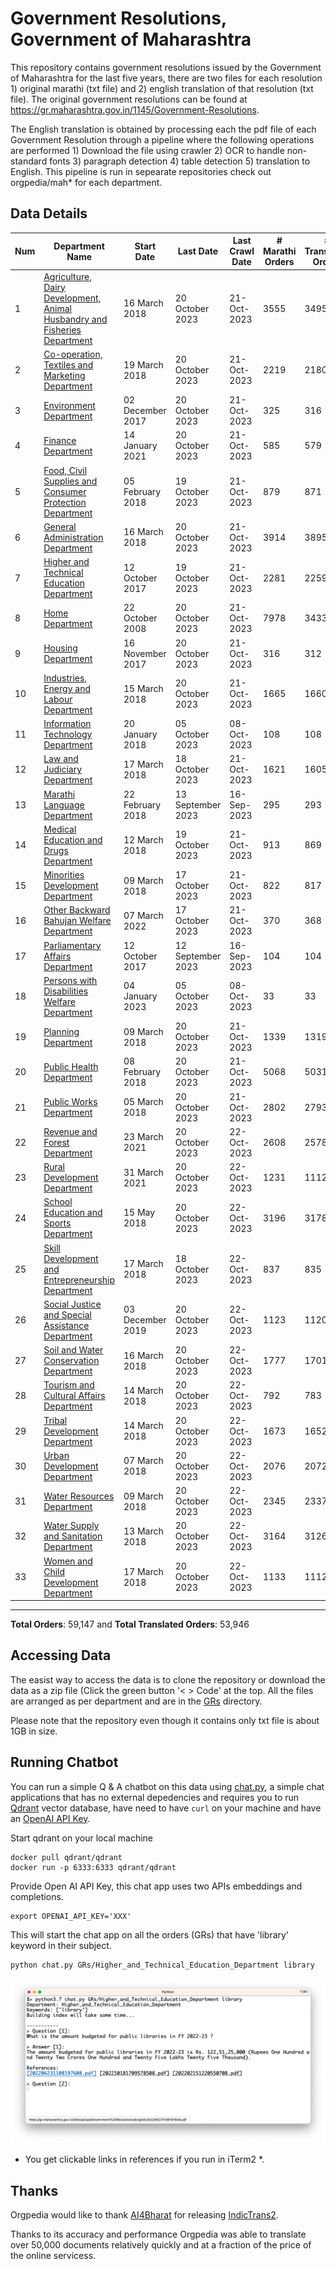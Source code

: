 # Government Resolutions, Government of Maharashtra

This repository contains government resolutions issued by the Government of Maharashtra for the last five years, there are two files for each resolution 1) original marathi (txt file) and 2) english translation of that resolution (txt file). The original government resolutions can be found at https://gr.maharashtra.gov.in/1145/Government-Resolutions.


The English translation is obtained by processing each the pdf file of each Government Resolution through a pipeline where the following operations are performed 1) Download the file using crawler 2) OCR to handle non-standard fonts 3) paragraph detection 4) table  detection 5) translation to English. This pipeline is run in sepearate repositories check out orgpedia/mah* for each department.


## Data Details

| Num | Department Name | Start Date | Last Date | Last Crawl Date | # Marathi Orders | # Translated Orders | Starting Order | Last Order |
| --- | --------------- | ---------- | --------- | --------------- | ---------------- | ------------------- | -------------- | ---------- |
| 1 | [Agriculture, Dairy Development, Animal Husbandry and Fisheries Department](GRs/Agriculture,_Dairy_Development,_Animal_Husbandry_and_Fisheries_Department) | 16 March 2018 | 20 October 2023 | 21-Oct-2023 | 3555 | 3495 | [201803161624182101.pdf](https://gr.maharashtra.gov.in/Site/Upload/Government%20Resolutions/English/201803161624182101.pdf) | [202310201716020201.pdf](https://gr.maharashtra.gov.in/Site/Upload/Government%20Resolutions/English/202310201716020201.pdf) |
| 2 | [Co-operation, Textiles and Marketing Department](GRs/Co-operation,_Textiles_and_Marketing_Department) | 19 March 2018 | 20 October 2023 | 21-Oct-2023 | 2219 | 2180 | [201803191257576702.pdf](https://gr.maharashtra.gov.in/Site/Upload/Government%20Resolutions/English/201803191257576702.pdf) | [202310201132031702.pdf](https://gr.maharashtra.gov.in/Site/Upload/Government%20Resolutions/English/202310201132031702.pdf) |
| 3 | [Environment Department](GRs/Environment_Department) | 02 December 2017 | 20 October 2023 | 21-Oct-2023 | 325 | 316 | [201712041147216904.pdf](https://gr.maharashtra.gov.in/Site/Upload/Government%20Resolutions/English/201712041147216904.pdf) | [202310201208186304.pdf](https://gr.maharashtra.gov.in/Site/Upload/Government%20Resolutions/English/202310201208186304.pdf) |
| 4 | [Finance Department](GRs/Finance_Department) | 14 January 2021 | 20 October 2023 | 21-Oct-2023 | 585 | 579 | [202101141237329905.pdf](https://gr.maharashtra.gov.in/Site/Upload/Government%20Resolutions/English/202101141237329905.pdf) | [202310201127188905.pdf](https://gr.maharashtra.gov.in/Site/Upload/Government%20Resolutions/English/202310201127188905.pdf) |
| 5 | [Food, Civil Supplies and Consumer Protection Department](GRs/Food,_Civil_Supplies_and_Consumer_Protection_Department) | 05 February 2018 | 19 October 2023 | 21-Oct-2023 | 879 | 871 | [201802121244545806.pdf](https://gr.maharashtra.gov.in/Site/Upload/Government%20Resolutions/English/201802121244545806.pdf) | [202310191410355506.pdf](https://gr.maharashtra.gov.in/Site/Upload/Government%20Resolutions/English/202310191410355506.pdf) |
| 6 | [General Administration Department](GRs/General_Administration_Department) | 16 March 2018 | 20 October 2023 | 21-Oct-2023 | 3914 | 3895 | [201803161224022707.pdf](https://gr.maharashtra.gov.in/Site/Upload/Government%20Resolutions/English/201803161224022707.pdf) | [202310201946278307.pdf](https://gr.maharashtra.gov.in/Site/Upload/Government%20Resolutions/English/202310201946278307.pdf) |
| 7 | [Higher and Technical Education Department](GRs/Higher_and_Technical_Education_Department) | 12 October 2017 | 19 October 2023 | 21-Oct-2023 | 2281 | 2259 | [201710121514029708.pdf](https://gr.maharashtra.gov.in/Site/Upload/Government%20Resolutions/English/201710121514029708.pdf) | [202310191502480008.pdf](https://gr.maharashtra.gov.in/Site/Upload/Government%20Resolutions/English/202310191502480008.pdf) |
| 8 | [Home Department](GRs/Home_Department) | 22 October 2008 | 20 October 2023 | 21-Oct-2023 | 7978 | 3433 | [20081022.pdf](https://gr.maharashtra.gov.in/Site/Upload/Government%20Resolutions/English/20081022.pdf) | [202310201216590229.pdf](https://gr.maharashtra.gov.in/Site/Upload/Government%20Resolutions/English/202310201216590229.pdf) |
| 9 | [Housing Department](GRs/Housing_Department) | 16 November 2017 | 20 October 2023 | 21-Oct-2023 | 316 | 312 | [201711161447076609.pdf](https://gr.maharashtra.gov.in/Site/Upload/Government%20Resolutions/English/201711161447076609.pdf) | [202310201821567709.pdf](https://gr.maharashtra.gov.in/Site/Upload/Government%20Resolutions/English/202310201821567709.pdf) |
| 10 | [Industries, Energy and Labour Department](GRs/Industries,_Energy_and_Labour_Department) | 15 March 2018 | 20 October 2023 | 21-Oct-2023 | 1665 | 1660 | [201803151204055010.pdf](https://gr.maharashtra.gov.in/Site/Upload/Government%20Resolutions/English/201803151204055010.pdf) | [202310201221026810.pdf](https://gr.maharashtra.gov.in/Site/Upload/Government%20Resolutions/English/202310201221026810.pdf) |
| 11 | [Information Technology Department](GRs/Information_Technology_Department) | 20 January 2018 | 05 October 2023 | 08-Oct-2023 | 108 | 108 | [201801201843024511.pdf](https://gr.maharashtra.gov.in/Site/Upload/Government%20Resolutions/English/201801201843024511.pdf) | [202310041905383211.pdf](https://gr.maharashtra.gov.in/Site/Upload/Government%20Resolutions/English/202310041905383211.pdf) |
| 12 | [Law and Judiciary Department](GRs/Law_and_Judiciary_Department) | 17 March 2018 | 18 October 2023 | 21-Oct-2023 | 1621 | 1605 | [201803171129290212.pdf](https://gr.maharashtra.gov.in/Site/Upload/Government%20Resolutions/English/201803171129290212.pdf) | [202310181714059212.pdf](https://gr.maharashtra.gov.in/Site/Upload/Government%20Resolutions/English/202310181714059212.pdf) |
| 13 | [Marathi Language Department](GRs/Marathi_Language_Department) | 22 February 2018 | 13 September 2023 | 16-Sep-2023 | 295 | 293 | [201802031549154233.pdf](https://gr.maharashtra.gov.in/Site/Upload/Government%20Resolutions/English/201802031549154233.pdf) | [202309131600252133.pdf](https://gr.maharashtra.gov.in/Site/Upload/Government%20Resolutions/English/202309131600252133.pdf) |
| 14 | [Medical Education and Drugs Department](GRs/Medical_Education_and_Drugs_Department) | 12 March 2018 | 19 October 2023 | 21-Oct-2023 | 913 | 869 | [201803121137094813.pdf](https://gr.maharashtra.gov.in/Site/Upload/Government%20Resolutions/English/201803121137094813.pdf) | [202310191353583613.pdf](https://gr.maharashtra.gov.in/Site/Upload/Government%20Resolutions/English/202310191353583613.pdf) |
| 15 | [Minorities Development Department](GRs/Minorities_Development_Department) | 09 March 2018 | 17 October 2023 | 21-Oct-2023 | 822 | 817 | [201803091218355314.pdf](https://gr.maharashtra.gov.in/Site/Upload/Government%20Resolutions/English/201803091218355314.pdf) | [202310171606124514.pdf](https://gr.maharashtra.gov.in/Site/Upload/Government%20Resolutions/English/202310171606124514.pdf) |
| 16 | [Other Backward Bahujan Welfare Department](GRs/Other_Backward_Bahujan_Welfare_Department) | 07 March 2022 | 17 October 2023 | 21-Oct-2023 | 370 | 368 | [202203081752439334.pdf](https://gr.maharashtra.gov.in/Site/Upload/Government%20Resolutions/English/202203081752439334.pdf) | [202310191431034434.pdf](https://gr.maharashtra.gov.in/Site/Upload/Government%20Resolutions/English/202310191431034434.pdf) |
| 17 | [Parliamentary Affairs Department](GRs/Parliamentary_Affairs_Department) | 12 October 2017 | 12 September 2023 | 16-Sep-2023 | 104 | 104 | [201710031642378615.pdf](https://gr.maharashtra.gov.in/Site/Upload/Government%20Resolutions/English/201710031642378615.pdf) | [202309121658524215.pdf](https://gr.maharashtra.gov.in/Site/Upload/Government%20Resolutions/English/202309121658524215.pdf) |
| 18 | [Persons with Disabilities Welfare Department](GRs/Persons_with_Disabilities_Welfare_Department) | 04 January 2023 | 05 October 2023 | 08-Oct-2023 | 33 | 33 | [202301041906309635.pdf](https://gr.maharashtra.gov.in/Site/Upload/Government%20Resolutions/English/202301041906309635.pdf) | [202310051825585335.pdf](https://gr.maharashtra.gov.in/Site/Upload/Government%20Resolutions/English/202310051825585335.pdf) |
| 19 | [Planning Department](GRs/Planning_Department) | 09 March 2018 | 20 October 2023 | 21-Oct-2023 | 1339 | 1319 | [201803091441032716.pdf](https://gr.maharashtra.gov.in/Site/Upload/Government%20Resolutions/English/201803091441032716.pdf) | [202310201301108016.pdf](https://gr.maharashtra.gov.in/Site/Upload/Government%20Resolutions/English/202310201301108016.pdf) |
| 20 | [Public Health Department](GRs/Public_Health_Department) | 08 February 2018 | 20 October 2023 | 21-Oct-2023 | 5068 | 5031 | [201801311722275417.pdf](https://gr.maharashtra.gov.in/Site/Upload/Government%20Resolutions/English/201801311722275417.pdf) | [202310181224314317.pdf](https://gr.maharashtra.gov.in/Site/Upload/Government%20Resolutions/English/202310181224314317.pdf) |
| 21 | [Public Works Department](GRs/Public_Works_Department) | 05 March 2018 | 20 October 2023 | 21-Oct-2023 | 2802 | 2793 | [201803051515468118.pdf](https://gr.maharashtra.gov.in/Site/Upload/Government%20Resolutions/English/201803051515468118.pdf) | [202310201145334918.pdf](https://gr.maharashtra.gov.in/Site/Upload/Government%20Resolutions/English/202310201145334918.pdf) |
| 22 | [Revenue and Forest Department](GRs/Revenue_and_Forest_Department) | 23 March 2021 | 20 October 2023 | 22-Oct-2023 | 2608 | 2578 | [202103231328393119.pdf](https://gr.maharashtra.gov.in/Site/Upload/Government%20Resolutions/English/202103231328393119.pdf) | [202310201831279019.pdf](https://gr.maharashtra.gov.in/Site/Upload/Government%20Resolutions/English/202310201831279019.pdf) |
| 23 | [Rural Development Department](GRs/Rural_Development_Department) | 31 March 2021 | 20 October 2023 | 22-Oct-2023 | 1231 | 1112 | [202103301021181120.pdf](https://gr.maharashtra.gov.in/Site/Upload/Government%20Resolutions/English/202103301021181120.pdf) | [202310201331479220.pdf](https://gr.maharashtra.gov.in/Site/Upload/Government%20Resolutions/English/202310201331479220.pdf) |
| 24 | [School Education and Sports Department](GRs/School_Education_and_Sports_Department) | 15 May 2018 | 20 October 2023 | 22-Oct-2023 | 3196 | 3178 | [201805161114241221.pdf](https://gr.maharashtra.gov.in/Site/Upload/Government%20Resolutions/English/201805161114241221.pdf) | [202310202001396421.pdf](https://gr.maharashtra.gov.in/Site/Upload/Government%20Resolutions/English/202310202001396421.pdf) |
| 25 | [Skill Development and Entrepreneurship Department](GRs/Skill_Development_and_Entrepreneurship_Department) | 17 March 2018 | 18 October 2023 | 22-Oct-2023 | 837 | 835 | [201803171322099003.pdf](https://gr.maharashtra.gov.in/Site/Upload/Government%20Resolutions/English/201803171322099003.pdf) | [202310181836010303.pdf](https://gr.maharashtra.gov.in/Site/Upload/Government%20Resolutions/English/202310181836010303.pdf) |
| 26 | [Social Justice and Special Assistance Department](GRs/Social_Justice_and_Special_Assistance_Department) | 03 December 2019 | 20 October 2023 | 22-Oct-2023 | 1123 | 1120 | [201912051107011622.pdf](https://gr.maharashtra.gov.in/Site/Upload/Government%20Resolutions/English/201912051107011622.pdf) | [202310201555272022.pdf](https://gr.maharashtra.gov.in/Site/Upload/Government%20Resolutions/English/202310201555272022.pdf) |
| 27 | [Soil and Water Conservation Department](GRs/Soil_and_Water_Conservation_Department) | 16 March 2018 | 20 October 2023 | 22-Oct-2023 | 1777 | 1701 | [201803161247582426.pdf](https://gr.maharashtra.gov.in/Site/Upload/Government%20Resolutions/English/201803161247582426.pdf) | [202310201643555926.pdf](https://gr.maharashtra.gov.in/Site/Upload/Government%20Resolutions/English/202310201643555926.pdf) |
| 28 | [Tourism and Cultural Affairs Department](GRs/Tourism_and_Cultural_Affairs_Department) | 14 March 2018 | 20 October 2023 | 22-Oct-2023 | 792 | 783 | [201803131542054523.pdf](https://gr.maharashtra.gov.in/Site/Upload/Government%20Resolutions/English/201803131542054523.pdf) | [202310201231417723.pdf](https://gr.maharashtra.gov.in/Site/Upload/Government%20Resolutions/English/202310201231417723.pdf) |
| 29 | [Tribal Development Department](GRs/Tribal_Development_Department) | 14 March 2018 | 20 October 2023 | 22-Oct-2023 | 1673 | 1652 | [201803091105184924.pdf](https://gr.maharashtra.gov.in/Site/Upload/Government%20Resolutions/English/201803091105184924.pdf) | [202310201309341724.pdf](https://gr.maharashtra.gov.in/Site/Upload/Government%20Resolutions/English/202310201309341724.pdf) |
| 30 | [Urban Development Department](GRs/Urban_Development_Department) | 07 March 2018 | 20 October 2023 | 22-Oct-2023 | 2076 | 2072 | [201803071203178325.pdf](https://gr.maharashtra.gov.in/Site/Upload/Government%20Resolutions/English/201803071203178325.pdf) | [202310201811153425.pdf](https://gr.maharashtra.gov.in/Site/Upload/Government%20Resolutions/English/202310201811153425.pdf) |
| 31 | [Water Resources Department](GRs/Water_Resources_Department) | 09 March 2018 | 20 October 2023 | 22-Oct-2023 | 2345 | 2337 | [201803091034435527.pdf](https://gr.maharashtra.gov.in/Site/Upload/Government%20Resolutions/English/201803091034435527.pdf) | [202310201725193527.pdf](https://gr.maharashtra.gov.in/Site/Upload/Government%20Resolutions/English/202310201725193527.pdf) |
| 32 | [Water Supply and Sanitation Department](GRs/Water_Supply_and_Sanitation_Department) | 13 March 2018 | 20 October 2023 | 22-Oct-2023 | 3164 | 3126 | [201803121414108428.pdf](https://gr.maharashtra.gov.in/Site/Upload/Government%20Resolutions/English/201803121414108428.pdf) | [202310191636212428.pdf](https://gr.maharashtra.gov.in/Site/Upload/Government%20Resolutions/English/202310191636212428.pdf) |
| 33 | [Women and Child Development Department](GRs/Women_and_Child_Development_Department) | 17 March 2018 | 20 October 2023 | 22-Oct-2023 | 1133 | 1112 | [201803171539444330.pdf](https://gr.maharashtra.gov.in/Site/Upload/Government%20Resolutions/English/201803171539444330.pdf) | [202310201457107130.pdf](https://gr.maharashtra.gov.in/Site/Upload/Government%20Resolutions/English/202310201457107130.pdf) |
----------------------------------------------------------------------------------------------------

**Total Orders**: 59,147 and **Total Translated Orders**: 53,946
## Accessing Data

The easist way to access the data is to clone the repository or download the data as a zip file (Click the green button '< > Code' at the top. All the files are arranged as per department and are in the [GRs](GRs) directory.

Please note that the repository even though it contains only txt file is about 1GB in size.

## Running Chatbot

You can run a simple Q & A chatbot on this data using [chat.py](chat.py), a simple chat applications that has no external depedencies and requires you to run [Qdrant](https://qdrant.tech/) vector database, have need to have `curl` on your machine and have an [OpenAI API Key](https://help.openai.com/en/articles/4936850-where-do-i-find-my-secret-api-key).

Start qdrant on your local machine
```shell
docker pull qdrant/qdrant
docker run -p 6333:6333 qdrant/qdrant
```

Provide Open AI API Key, this chat app uses two APIs embeddings and completions.
```shell
export OPENAI_API_KEY='XXX'
```

This will start the chat app on all the orders (GRs) that have 'library' keyword in their subject.

```shell
python chat.py GRs/Higher_and_Technical_Education_Department library
```

![screenshot of running chat.py](screenshot.png)

* You get clickable links in references if you run in iTerm2 *.

## Thanks

Orgpedia would like to thank [AI4Bharat](https://ai4bharat.iitm.ac.in/) for releasing [IndicTrans2](https://github.com/AI4Bharat/IndicTrans2).

Thanks to its accuracy and performance Orgpedia was able to translate over 50,000 documents relatively quickly and at a fraction of the price of the online servicess.











